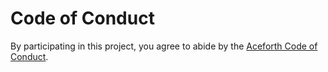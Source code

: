 # Code of Conduct

By participating in this project, you agree to abide by the
[Aceforth Code of Conduct][tb-coc].

[tb-coc]: https://aceforth.com/open-source/code-of-conduct/
